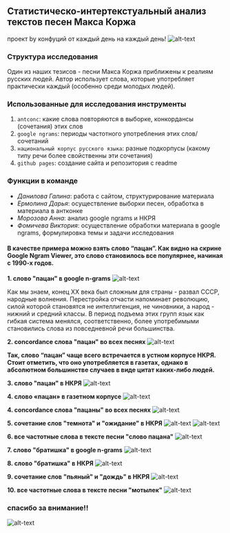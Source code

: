 ## Статистическо-интертекстуальный анализ текстов песен Макса Коржа

проект by конфуций от каждый день на каждый день!
![alt-text](konfucii.jpg)

### Структура исследования ###
Один из наших тезисов - песни Макса Коржа приближены к реалиям русских людей. 
Автор использует слова, которые употребляет практически каждый (особенно среди молодых людей).
 
### Использованные для исследования инструменты

1. `antconc`: какие слова повторяются в выборке, конкордансы (сочетания) этих слов
2. `google ngrams`: периоды частотного употребления этих слов/сочетаний
3. `национальный корпус русского языка`: разные подкорпусы (какому типу речи более свойственны эти сочетания)
4. `github pages`: создание сайта и репозитория с readme


### Функции в команде

- _Данилова Галина_: работа с сайтом, структурирование материала
- _Ермолина Дарья_: осуществление выборки песен, обработка в материала в антконке
- _Морозова Анна_: анализ google ngrams и НКРЯ
- _Фомичева Виктория_: осуществление обработки материала в google ngrams, формулировка темы и задачи исследования

#### В качестве примера можно взять слово “пацан”. Как видно на скрине Google Ngram Viewer, это слово становилось все популярнее, начиная с 1990-х годов. 

**1. слово "пацан" в google n-grams**
![alt-text](patsanngram.png)

Как мы знаем, конец XX века был сложным для страны - развал СССР, народные волнения. Перестройка отчасти напоминает революцию, силой которой становятся не интеллигенция, не чиновники, а народ - нижний и средний классы. В период подъема этих групп язык как гибкая система менялся, соответственно, более употребимыми становились слова из повседневной речи большинства. 

**2. concordance слова "пацан" во всех песнях**
![alt-text](vsepesniconcordancepatsan.png)

**Так, слово “пацан” чаще всего встречается в устном корпусе НКРЯ. Стоит отметить, что оно употребляется в газетах, однако в абсолютном большинстве случаев в виде цитат каких-либо людей.**

**3. слово "пацан" в НКРЯ**
![alt-text](patsannkrya.jpg)

**4. слово «пацан» в газетном корпусе**
![alt-text](patsangazeta.jpg)

**4. concordance слова "пацаны" во всех песнях**
![alt-text](vsepesniconcordancepatsani.png)

**5. сочетание слов "темнота" и "ожидание" в НКРЯ**
![alt-text](temnotankrya.png)
![alt-text](temnotankrya2.png)

**6. все частотные слова в тексте песни "слово пацана"**
![alt-text](slovopatsanawordlist.png)

**7. слово "братишка" в google n-grams**
![alt-text](bratishkangram.png)

**8. слово "братишка" в НКРЯ**
![alt-text](bratishkankrya.png)

**9. сочетание слов "пьяный" и "дождь" в НКРЯ**
![alt-text](pyaniidozhdnkrya.png)

**10. все частотные слова в тексте песни "мотылек"**
![alt-text](motilekwordlist.png)

### спасибо за внимание!!
![alt-text](korzh.jpg)
